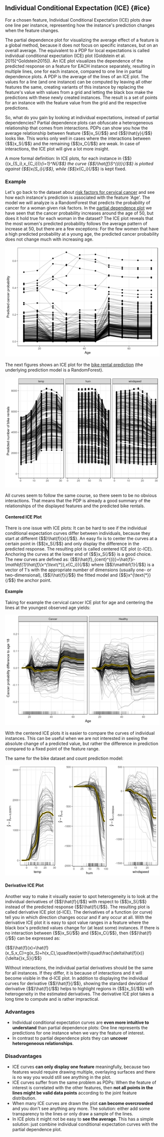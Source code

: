 

## Individual Conditional Expectation (ICE) {#ice}

For a chosen feature, Individual Conditional Expectation (ICE) plots draw one line per instance, representing how the instance's prediction changes when the feature changes. 

The partial dependence plot for visualizing the average effect of a feature is a global method, because it does not focus on specific instances, but on an overall average.
The equivalent to a PDP for local expectations is called individual conditional expectation (ICE) plot (Goldstein et al. 2015[^Goldstein2015]).
An ICE plot visualizes the dependence of the predicted response on a feature for EACH instance separately, resulting in multiple lines, one for each instance, compared to one line in partial dependence plots.
A PDP is the average of the lines of an ICE plot.
The values for a line (and one instance) can be computed by leaving all other features the same, creating variants of this instance by replacing the feature's value with values from a grid and letting the black box make the predictions with these newly created instances.
The result is a set of points for an instance with the feature value from the grid and the respective predictions.

So, what do you gain by looking at individual expectations, instead of partial dependencies?
Partial dependence plots can obfuscate a heterogeneous relationship that comes from interactions.
PDPs can show you how the average relationship between feature {$$}x_S{/$$} and {$$}\hat{y}{/$$} looks like.
This works only well in cases where the interactions between {$$}x_S{/$$} and the remaining {$$}x_C{/$$} are weak.
In case of interactions, the ICE plot will give a lot more insight.

A more formal definition:
In ICE plots, for each instance in {$$}\{(x_{S_i},x_{C_i})\}_{i=1}^N{/$$} the curve {$$}\hat{f}_S^{(i)}{/$$} is plotted against {$$}x_{S_i}{/$$}, while {$$}x_{C_i}{/$$} is kept fixed.

### Example
Let's go back to the dataset about [risk factors for cervical cancer](#cervical) and see how each instance's prediction is associated with the feature 'Age'.
The model we will analyze is a RandomForest that predicts the probability of cancer for a woman given risk factors.
In the [partial dependence plot](#pdp) we have seen that the cancer probability increases around the age of 50, but does it hold true for each woman in the dataset?
The ICE plot reveals that the most women's predicted probability follows the average pattern of increase at 50, but there are a few exceptions:
For the few women that have a high predicted probability at a young age, the predicted cancer probability does not change much with increasing age.

![Individual conditional expectation plot of cervical cancer probability by age. Each line represents the conditional expectation for one woman. Most women with a low cancer probability in younger years see an increase in predicted cancer probability, given all other feature value stay the same. Interestingly for a few women that have a high estimated cancer probability bigger than 0.4, the estimated probability does not change much with higher age.](images/ice-cervical-1.png)

The next figures shows an ICE plot for the [bike rental prediction](#bike-data) (the underlying prediction model is a RandomForest).

![Individual conditional expectation plot of expected bike rentals and weather conditions. The same effects as in the partial dependence plots can be observed.](images/ice-bike-1.png)

All curves seem to follow the same course, so there seem to be no obvious interactions.
That means that the PDP is already a good summary of the relationships of the displayed features and the predicted bike rentals.




#### Centered ICE Plot
There is one issue with ICE plots:
It can be hard to see if the individual conditional expectation curves differ between individuals, because they start at different {$$}\hat{f}(x){/$$}.
An easy fix is to center the curves at a certain point in {$$}x_S{/$$} and only display the difference in the predicted response.
The resulting plot is called centered ICE plot (c-ICE).
Anchoring the curves at the lower end of {$$}x_S{/$$} is a good choice.
The new curves are defined as:
{$$}\hat{f}_{cent}^{(i)}=\hat{f}_i-\mathbf{1}\hat{f}(x^{\text{*}},x_{C_i}){/$$}
where {$$}\mathbf{1}{/$$} is a vector of 1's with the appropriate number of dimensions (usually one- or two-dimensional), {$$}\hat{f}{/$$} the fitted model and {$$}x^{\text{*}}{/$$} the anchor point.

#### Example
Taking for example the cervical cancer ICE plot for age and centering the lines at the youngest observed age yields:

![Centered ICE plot for predicted cervical cancer risk probability by age. The lines are fixed to 0 at age 13 and each point shows the difference to the prediction with age 13. Compared to age 18, the predictions for most instances stay the same and see an increase up to 20 percent. A few cases show the opposite behavior: The predicted probability decreases with increasing age.](images/ice-cervical-centered-1.png)

With the centered ICE plots it is easier to compare the curves of individual instances.
This can be useful when we are not interested in seeing the absolute change of a predicted value, but rather the difference in prediction compared to a fixed point of the feature range.

The same for the bike dataset and count prediction model:

![Centred individual conditional expectation plots of expected bike rentals by weather condition. The lines were fixed at value 0 for each feature and instance. The lines show the difference in prediction compared to the prediction with the respective feature value at their minimal feature value in the data.](images/ice-bike-centered-1.png)

#### Derivative ICE Plot
Another way to make it visually easier to spot heterogeneity is to look at the individual derivatives of {$$}\hat{f}{/$$} with respect to {$$}x_S{/$$} instead of the predicted response {$$}\hat{f}{/$$}.
The resulting plot is called derivative ICE plot (d-ICE).
The derivatives of a function (or curve) tell you in which direction changes occur and if any occur at all.
With the derivative ICE plot it is easy to spot value ranges in a feature where the black box's predicted values change for (at least some) instances.
If there is no interaction between {$$}x_S{/$$} and {$$}x_C{/$$}, then {$$}\hat{f}{/$$} can be expressed as:

{$$}\hat{f}(x)=\hat{f}(x_S,x_C)=g(x_S)+h(x_C),\quad\text{with}\quad\frac{\delta\hat{f}(x)}{\delta{}x_S}{/$$}

Without interactions, the individual partial derivatives should be the same for all instances.
If they differ, it is because of interactions and it will become visible in the d-ICE plot.
In addition to displaying the individual curves for derivative {$$}\hat{f}{/$$}, showing the standard deviation of derivative {$$}\hat{f}{/$$} helps to highlight regions in {$$}x_S{/$$} with heterogeneity in the estimated derivatives.
The derivative ICE plot takes a long time to compute and is rather impractical.


### Advantages
- Individual conditional expectation curves are **even more intuitive to understand** than partial dependence plots: One line represents the predictions for one instance when we vary the feature of interest. 
- In contrast to partial dependence plots they can **uncover heterogeneous relationships**.

### Disadvantages 
- ICE curves **can only display one feature** meaningfully, because two features would require drawing multiple, overlaying surfaces and there is no way you would still see anything in the plot.
- ICE curves suffer from the same problem as PDPs: 
When the feature of interest is correlated with the other features, then **not all points in the lines might be valid data points** according to the joint feature distribution. 
- When many ICE curves are drawn the plot **can become overcrowded** and you don't see anything any more. 
The solution: either add some transparency to the lines or only draw a sample of the lines.
- In ICE plots it might not be easy to **see the average**. 
This has a simple solution: just combine individual conditional expectation curves with the partial dependence plot.
